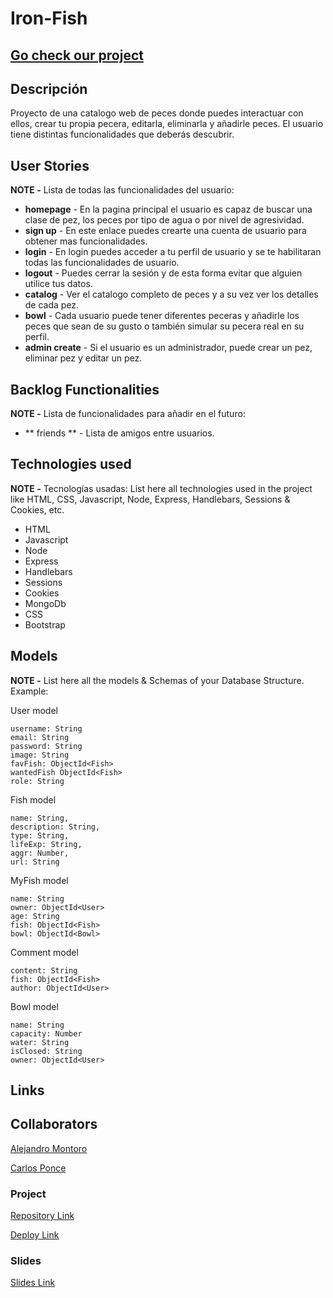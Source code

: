 # Iron-Fish
## [Go check our project](https://iron-fish.adaptable.app/)

## Descripción
Proyecto de una catalogo web de peces donde puedes interactuar con ellos, crear tu propia pecera, editarla, eliminarla y añadirle peces. El usuario tiene distintas funcionalidades que deberás descubrir.

## User Stories

**NOTE -**  Lista de todas las funcionalidades del usuario:

- **homepage** - En la pagina principal el usuario es capaz de buscar una clase de pez, los peces por tipo de agua o por nivel de agresividad.
- **sign up** - En este enlace puedes crearte una cuenta de usuario para obtener mas funcionalidades.
- **login** - En login puedes acceder a tu perfil de usuario y se te habilitaran todas las funcionalidades de usuario.
- **logout** - Puedes cerrar la sesión y de esta forma evitar que alguien utilice tus datos.
- **catalog** - Ver el catalogo completo de peces y a su vez ver los detalles de cada pez.
- **bowl** - Cada usuario puede tener diferentes peceras y añadirle los peces que sean de su gusto o también simular su pecera real en su perfil.
- **admin create** - Si el usuario es un administrador, puede crear un pez, eliminar pez y editar un pez.

## Backlog Functionalities

**NOTE -** Lista de funcionalidades para añadir en el futuro:
- ** friends ** - Lista de amigos entre usuarios.

## Technologies used

**NOTE -** Tecnologías usadas: List here all technologies used in the project like HTML, CSS, Javascript, Node, Express, Handlebars, Sessions & Cookies, etc.
- HTML
- Javascript
- Node
- Express
- Handlebars
- Sessions
- Cookies
- MongoDb
- CSS 
- Bootstrap


## Models

**NOTE -** List here all the models & Schemas of your Database Structure. Example: 

User model
 
```
username: String     
email: String      
password: String
image: String 
favFish: ObjectId<Fish>
wantedFish ObjectId<Fish>
role: String
```

Fish model

```
name: String,
description: String,
type: String,
lifeExp: String,
aggr: Number,
url: String
``` 

MyFish model

```
name: String
owner: ObjectId<User>
age: String
fish: ObjectId<Fish>
bowl: ObjectId<Bowl>
``` 

Comment model

```
content: String
fish: ObjectId<Fish>
author: ObjectId<User>
``` 

Bowl model

```
name: String
capacity: Number
water: String
isClosed: String
owner: ObjectId<User>
``` 

## Links

## Collaborators

[Alejandro Montoro](https://github.com/AlexMontoro1/)

[Carlos Ponce](https://github.com/kakoff17)

### Project

[Repository Link](https://github.com/AlexMontoro1/Iron-Fish)

[Deploy Link](https://iron-fish.adaptable.app/search)

### Slides

[Slides Link](www.your-slides-url-here.com)
